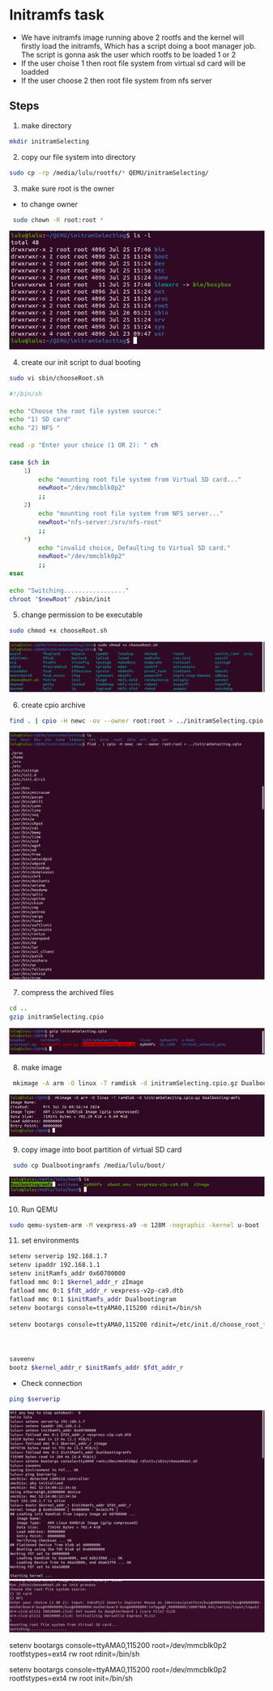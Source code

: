 # Initramfs task
- We have initramfs image running above 2 rootfs and the kernel will firstly load the initramfs, Which has a script doing a boot manager job. The script is gonna ask the user which rootfs to be loaded
1 or 2
- If the user choise 1 then root file system from virtual sd card  will be loadded
- If the user choose 2 then root file system from nfs server 


## Steps

















1. make directory 

```sh 
mkdir initramSelecting
```
2. copy our file system into directory 
```sh
sudo cp -rp /media/lulu/rootfs/* QEMU/initramSelecting/
```
3. make sure root is the owner
- to change owner 
```sh
 sudo chown -R root:root *
```
![alt text](image.png)

4. create our init script to dual booting 
```sh
sudo vi sbin/chooseRoot.sh
```
```sh
#!/bin/sh

echo "Choose the root file system source:"
echo "1) SD card"
echo "2) NFS "

read -p "Enter your choice (1 OR 2): " ch

case $ch in
    1)
        echo "mounting root file system from Virtual SD card..."
        newRoot="/dev/mmcblk0p2"
        ;;
    2)
        echo "mounting root file system from NFS server..."
        newRoot="nfs-server:/srv/nfs-root"
        ;;
    *)
        echo "invalid choice, Defaulting to Virtual SD card."
        newRoot="/dev/mmcblk0p2"
        ;;
esac

echo "Switching................."
chroot "$newRoot" /sbin/init

```

5. change permission to be executable 

```sh 
sudo chmod +x chooseRoot.sh
```

![alt text](image-1.png)

6. create cpio archive 
```sh 
find . | cpio -H newc -ov --owner root:root > ../initramSelecting.cpio
```
![alt text](image-2.png)

7. compress the archived files 
```sh
cd .. 
gzip initramSelecting.cpio
```
![alt text](image-3.png)

8. make image 
```sh 
 mkimage -A arm -O linux -T ramdisk -d initramSelecting.cpio.gz Dualbootingramfs
```
![alt text](image-4.png)

9. copy image into boot partition of virtual SD card
```sh 
 sudo cp Dualbootingramfs /media/lulu/boot/

```
![alt text](image-5.png)

10. Run QEMU
```sh 
sudo qemu-system-arm -M vexpress-a9 -m 128M -nographic -kernel u-boot -sd ../SD_CARD/lulu.img -net nic -net tap,script=./bash.sh 
```

11. set environments 
```sh
setenv serverip 192.168.1.7
setenv ipaddr 192.168.1.1
setenv initRamfs_addr 0x60700000
fatload mmc 0:1 $kernel_addr_r zImage
fatload mmc 0:1 $fdt_addr_r vexpress-v2p-ca9.dtb
fatload mmc 0:1 $initRamfs_addr Dualbootingram
setenv bootargs console=ttyAMA0,115200 rdinit=/bin/sh

setenv bootargs console=ttyAMA0,115200 rdinit=/etc/init.d/choose_root_fs.sh



saveenv
bootz $kernel_addr_r $initRamfs_addr $fdt_addr_r
```
- Check connection 
```sh
ping $serverip

```


![alt text](image-6.png)
![alt text](image-7.png)


setenv bootargs console=ttyAMA0,115200 root=/dev/mmcblk0p2 rootfstypes=ext4 rw root rdinit=/bin/sh

setenv bootargs console=ttyAMA0,115200 root=/dev/mmcblk0p2 rootfstypes=ext4 rw root init=/bin/sh
